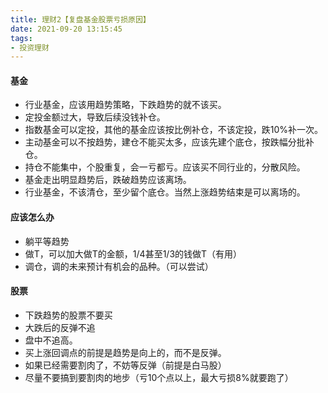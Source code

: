 ```yaml
---
title: 理财2【复盘基金股票亏损原因】
date: 2021-09-20 13:15:45
tags:
- 投资理财
---
```


#### 基金

- 行业基金，应该用趋势策略，下跌趋势的就不该买。
- 定投金额过大，导致后续没钱补仓。
- 指数基金可以定投，其他的基金应该按比例补仓，不该定投，跌10%补一次。
- 主动基金可以不按趋势，建仓不能买太多，应该先建个底仓，按跌幅分批补仓。
- 持仓不能集中，个股重复，会一亏都亏。应该买不同行业的，分散风险。
- 基金走出明显趋势后，跌破趋势应该离场。
- 行业基金，不该清仓，至少留个底仓。当然上涨趋势结束是可以离场的。

#### 应该怎么办

- 躺平等趋势
- 做T，可以加大做T的金额，1/4甚至1/3的钱做T（有用）
- 调仓，调的未来预计有机会的品种。（可以尝试）

#### 股票

- 下跌趋势的股票不要买
- 大跌后的反弹不追
- 盘中不追高。
- 买上涨回调点的前提是趋势是向上的，而不是反弹。
- 如果已经需要割肉了，不妨等反弹（前提是白马股）
- 尽量不要搞到要割肉的地步（亏10个点以上，最大亏损8%就要跑了）
